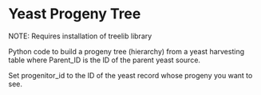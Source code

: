 # Yeast Progeny Tree

NOTE: Requires installation of treelib library

Python code to build a progeny tree (hierarchy) from a yeast harvesting table where Parent_ID is the ID of the parent yeast source.

Set progenitor_id to the ID of the yeast record whose progeny you want to see.